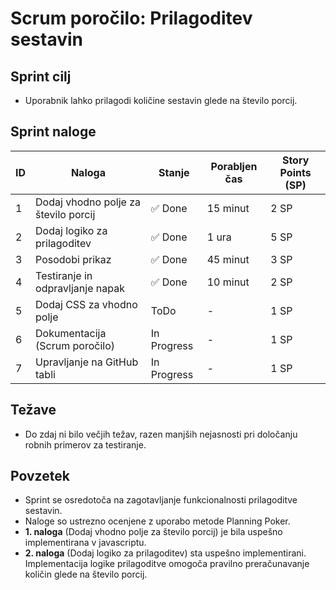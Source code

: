 # Scrum poročilo: Prilagoditev sestavin

## Sprint cilj
- Uporabnik lahko prilagodi količine sestavin glede na število porcij.

## Sprint naloge

| **ID** | **Naloga**                              | **Stanje**    | **Porabljen čas** | **Story Points (SP)** |
|--------|-----------------------------------------|---------------|-------------------|------------------------|
| 1      | Dodaj vhodno polje za število porcij    | ✅ Done       | 15 minut          | 2 SP                  |
| 2      | Dodaj logiko za prilagoditev            | ✅ Done       | 1  ura            | 5 SP                  |
| 3      | Posodobi prikaz                         | ✅ Done       | 45 minut          | 3 SP                  |
| 4      | Testiranje in odpravljanje napak        | ✅ Done       | 10 minut          | 2 SP                  |
| 5      | Dodaj CSS za vhodno polje               | ToDo          | -                 | 1 SP                  |
| 6      | Dokumentacija (Scrum poročilo)          | In Progress   | -                 | 1 SP                  |
| 7      | Upravljanje na GitHub tabli             | In Progress   | -                 | 1 SP                  |

## Težave
- Do zdaj ni bilo večjih težav, razen manjših nejasnosti pri določanju robnih primerov za testiranje.

## Povzetek
- Sprint se osredotoča na zagotavljanje funkcionalnosti prilagoditve sestavin.
- Naloge so ustrezno ocenjene z uporabo metode Planning Poker.
- **1. naloga** (Dodaj vhodno polje za število porcij) je bila uspešno implementirana v javascriptu.
- **2. naloga** (Dodaj logiko za prilagoditev) sta uspešno implementirani. Implementacija logike prilagoditve omogoča pravilno preračunavanje količin glede na število porcij.

